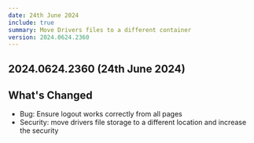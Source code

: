 ```yaml
---
date: 24th June 2024
include: true
summary: Move Drivers files to a different container
version: 2024.0624.2360 
---
```

## 2024.0624.2360 (24th June 2024)
## What's Changed

* Bug: Ensure logout works correctly from all pages
* Security: move drivers file storage to a different location and increase the security
